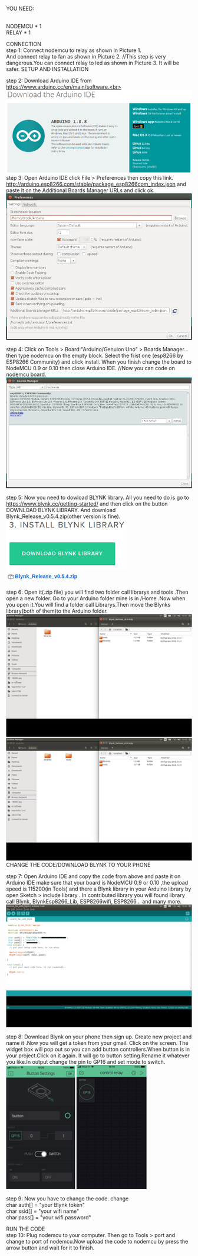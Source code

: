 
YOU NEED:
    
<br>NODEMCU * 1 <br>RELAY * 1 <br>
     
CONNECTION<br>
step 1: Connect nodemcu to relay as shown in Picture 1.<br> And connect relay to fan as shown in Picture 2. //This step is very dangerous.You can connect relay to led as shown in Picture 3. It will be safer.
SETUP AND INSTALLATION<br>

step 2: Download Arduino IDE from https://www.arduino.cc/en/main/software.<br>
<img src="https://github.com/yoshi151/NodeMCU-Control-Fan-With-Relay/blob/master/picture/step2.png"><br>
step 3: Open Arduino IDE click File > Preferences then copy this link.
http://arduino.esp8266.com/stable/package_esp8266com_index.json and paste it on the Additional Boards Manager URLs and click ok.<br>
<img src="https://github.com/yoshi151/NodeMCU-Control-Fan-With-Relay/blob/master/picture/step3.png"><br>

step 4: Click on Tools > Board:"Arduino/Genuion Uno" > Boards Manager...
then type nodemcu on the empty block. Select the frist one (esp8266 by ESP8266 Community) and click install.
When you finish change the board to NodeMCU 0.9 or 0.10 then close Arduino IDE.
//Now you can code on nodemcu board.<br>
<img src="https://github.com/yoshi151/NodeMCU-Control-Fan-With-Relay/blob/master/picture/step4.png"><br>

step 5: Now you need to dowload BLYNK library. All you need to do is go to https://www.blynk.cc/getting-started/ 
and then click on the button DOWNLOAD BLYNK LIBRARY. And download Blynk_Release_v0.5.4.zip(other version is fine).<br>
<img src="https://github.com/yoshi151/NodeMCU-Control-Fan-With-Relay/blob/master/picture/step5.png"><br>
<img src="https://github.com/yoshi151/NodeMCU-Control-Fan-With-Relay/blob/master/picture/step5.1.png"><br>

step 6: Open it(.zip file) you will find two folder call librarys and tools .Then open a new folder. Go to your Arduino folder mine is in /Home .Now when you open it.You will find a folder call Librarys.Then move the Blynks library(both of them)to the Arduino folder.<br>
<img src="https://github.com/yoshi151/NodeMCU-Control-Fan-With-Relay/blob/master/picture/step6.png"><br>
<img src="https://github.com/yoshi151/NodeMCU-Control-Fan-With-Relay/blob/master/picture/step6.1.png"><br>
CHANGE THE CODE/DOWNLOAD BLYNK TO YOUR PHONE<br>
    
step 7: Open Arduino IDE and copy the code from above and paste it on Arduino IDE make sure that your board is NodeMCU 0.9 or 0.10 ,the upload speed is 115200(in Tools) and there a Blynk library in your Arduino library by open Sketch > include library 
. In contributed library you will found library call Blynk, BlynkEsp8266_Lib, ESP8266wifi, ESP8266... and many more.<br>
<img src="https://github.com/yoshi151/NodeMCU-Control-Fan-With-Relay/blob/master/picture/step7.png"><br>

step 8: Download Blynk on your phone then sign up. Create new project and name it .Now you will get a token from your gmail. Click on the screen. The widget box will pop out so you can add button controllers.When button is in your project.Click on it again. It will go to button setting.Rename it whatever you like.In output change the pin to GP16 and set mode to switch.<br>
<img src="https://github.com/yoshi151/NodeMCU-Control-Fan-With-Relay/blob/master/picture/step8.png">
<img src="https://github.com/yoshi151/NodeMCU-Control-Fan-With-Relay/blob/master/picture/step8.1.png"><br>

step 9: Now you have to change the code. 
change <br>
char auth[] = "your Blynk token" <br>
char ssid[] = "your wifi name" <br>
char pass[] = "your wifi password" <br>

RUN THE CODE<br>
step 10: Plug nodemcu to your computer. Then go to Tools > port and change to port of nodemcu.Now upload the code to nodemcu by press the arrow button and wait for it to finish.
